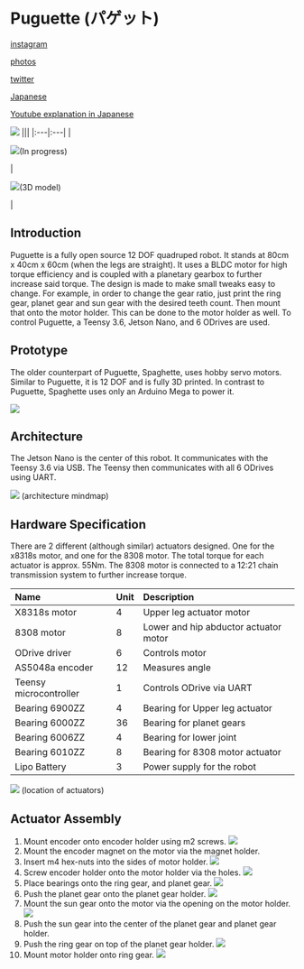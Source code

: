 # Puguette (パゲット)

[instagram](https://www.instagram.com/haruto89610/)

[photos](https://photos.app.goo.gl/W3VdmgdQKvAVjbRc6)

[twitter](https://twitter.com/TofuTohuman)

[Japanese](./README_jp.md)

[Youtube explanation in Japanese](https://www.youtube.com/watch?v=FokTPg63v5w)

![](./images/Photo.jpg)
|||
|:---|:---|
|<p><img src="./images/puguette.png"/>(In progress)</p>|<p><img src="./images/puguette_model.png"/>(3D model)</p>|


## Introduction

Puguette is a fully open source 12 DOF quadruped robot. It stands at 80cm x 40cm x 60cm (when the legs are straight). It uses a BLDC motor for high torque efficiency and is coupled with a planetary gearbox to further increase said torque. The design is made to make small tweaks easy to change. For example, in order to change the gear ratio, just print the ring gear, planet gear and sun gear with the desired teeth count. Then mount that onto the motor holder. This can be done to the motor holder as well. To control Puguette, a Teensy 3.6, Jetson Nano, and 6 ODrives are used.

## Prototype

The older counterpart of Puguette, Spaghette, uses hobby servo motors. Similar to Puguette, it is 12 DOF and is fully 3D printed. In contrast to Puguette, Spaghette uses only an Arduino Mega to power it.

![](./images/Prototype.jpg)


## Architecture

The Jetson Nano is the center of this robot. It communicates with the Teensy 3.6 via USB. The Teensy then communicates with all 6 ODrives using UART.

![](./images/ArchitectureDiagram.png)
(architecture mindmap)

## Hardware Specification

There are 2 different (although similar) actuators designed. One for the x8318s motor, and one for the 8308 motor.
The total torque for each actuator is approx. 55Nm. The 8308 motor is connected to a 12:21 chain transmission system to further increase torque.

| Name | Unit | Description |
| :--- | :--- | :--- |
| X8318s motor | 4 | Upper leg actuator motor |
| 8308 motor | 8 | Lower and hip abductor actuator motor |
| ODrive driver | 6 | Controls motor |
| AS5048a encoder | 12 | Measures angle |
| Teensy microcontroller | 1 | Controls ODrive via UART |
| Bearing 6900ZZ | 4 | Bearing for Upper leg actuator |
| Bearing 6000ZZ | 36 | Bearing for planet gears |
| Bearing 6006ZZ | 4 | Bearing for lower joint  |
| Bearing 6010ZZ | 8 | Bearing for 8308 motor actuator |
| Lipo Battery | 3 | Power supply for the robot |

![](./images/ActuratorDiagram.png)
(location of actuators)

## Actuator Assembly

  1. Mount encoder onto encoder holder using m2 screws.
  ![](./images/Step1.png)
  2. Mount the encoder magnet on the motor via the magnet holder.
  3. Insert m4 hex-nuts into the sides of motor holder.
  ![](./images/Step3.png)
  4. Screw encoder holder onto the motor holder via the holes.
  ![](./images/Step4.png)
  5. Place bearings onto the ring gear, and planet gear.
  ![](./images/Step5.png)
  6. Push the planet gear onto the planet gear holder.
  ![](./images/Step6.png)
  7. Mount the sun gear onto the motor via the opening on the motor holder.
  ![](./images/Step7.png)
  8. Push the sun gear into the center of the planet gear and planet gear holder.
  9. Push the ring gear on top of the planet gear holder.
  ![](./images/Step9.png)
  10. Mount motor holder onto ring gear.
  ![](./images/Step10.png)
